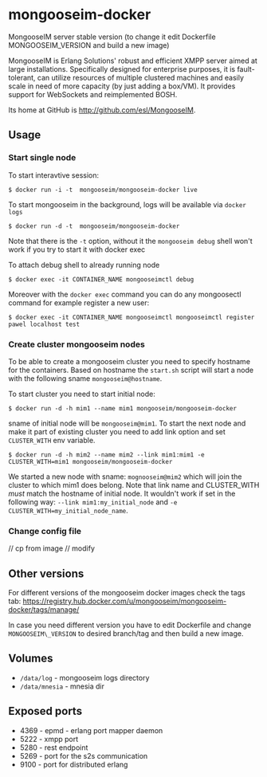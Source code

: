 # mongooseim-docker

MongooseIM server stable version (to change it edit Dockerfile  MONGOOSEIM\_VERSION
and build a new image)

MongooseIM is Erlang Solutions' robust and efficient XMPP server aimed at large installations. Specifically designed for enterprise purposes, it is fault-tolerant, can utilize resources of multiple clustered machines and easily scale in need of more capacity (by just adding a box/VM). It provides support for WebSockets and reimplemented BOSH.

Its home at GitHub is http://github.com/esl/MongooseIM.

## Usage

### Start single node

To start interavtive session:

`$ docker run -i -t  mongooseim/mongooseim-docker live`

To start mongooseim in the background, logs will be available via `docker logs`

`$ docker run -d -t  mongooseim/mongooseim-docker`

Note that there is the `-t` option, without it the `mongooseim debug` shell won't
work if you try to start it with docker exec

To attach debug shell to already running node

`$ docker exec -it CONTAINER_NAME mongooseimctl debug`

Moreover with the `docker exec` command you can do any mongoosectl command for example
register a new user:

`$ docker exec -it CONTAINER_NAME mongooseimctl mongooseimctl register pawel localhost test`


### Create cluster mongooseim nodes

To be able to create a mongooseim cluster you need to specify hostname for
the containers. Based on hostname the `start.sh` script will start a node with
the following sname `mongooseim@hostname`.

To start cluster you need to start initial node:

`$ docker run -d -h mim1 --name mim1 mongooseim/mongooseim-docker `

sname of initial node will be `mongooseim@mim1`. To start the next node and make
it part of existing cluster you need to add link option and set `CLUSTER_WITH`
env variable.

`$ docker run -d -h mim2 --name mim2 --link mim1:mim1 -e CLUSTER_WITH=mim1 mongooseim/mongooseim-docker `

We started a new node with sname: `mognooseim@mim2` which will join the cluster
to which mim1 does belong. Note that link name and CLUSTER_WITH *must* match
the hostname of initial node. It wouldn't work if set in the following way:
`--link mim1:my_initial_node` and `-e CLUSTER_WITH=my_initial_node_name`.

### Change config file

// cp from image
// modify

## Other versions

For different versions of the mongooseim docker images check the tags tab:
https://registry.hub.docker.com/u/mongooseim/mongooseim-docker/tags/manage/

In case you need different version you have to edit Dockerfile and change `MONGOOSEIM\_VERSION`
to desired branch/tag and then build a new image.

## Volumes

* `/data/log` - mongooseim logs directory
* `/data/mnesia` - mnesia dir

## Exposed ports

* 4369 - epmd - erlang port mapper daemon
* 5222 - xmpp port
* 5280 - rest endpoint
* 5269 - port for the s2s communication
* 9100 - port for distributed erlang
